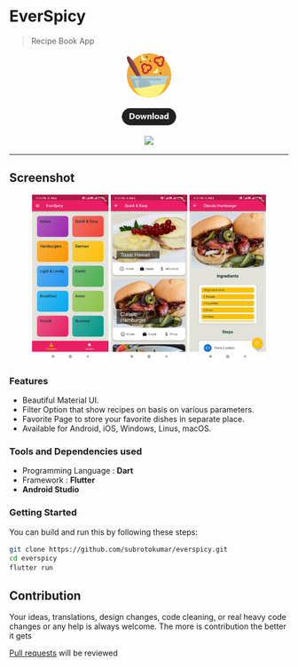 # EverSpicy
> Recipe Book App

<p align="center">
  <img height="80px" src="./assets/meta/icon.png">
</p>

<p align="center"><ahref="https://github.com/subrotokumar/everspicy/releases"> <img width="100px" src="./assets/meta/download.png"> </ahref=></p>
<p align="center">
<a href="https://github.com/subrotokumar/meme-explorer" alt="GitHub release"><img width="80px" src="https://img.shields.io/badge/version-0.1.0-blue.svg" ></a>
<hr>

## Screenshot 

<p align="center">
<img height="300px" padding="30px" src="./assets/meta/ss1.jpg">
<img height="300px" padding="30px" src="./assets/meta/ss2.jpg">
<img height="300px" padding="30px" src="./assets/meta/ss3.jpg">
</p>

### Features
- Beautiful Material UI.
- Filter Option that show recipes on basis on various parameters.
- Favorite Page to store your favorite dishes in separate place.
- Available for Android, iOS, Windows, Linus, macOS.

### Tools and Dependencies used 

- Programming Language : **Dart**
- Framework : **Flutter**
- **Android Studio**

### Getting Started

You can build and run this by following these steps:

```bash
git clone https://github.com/subrotokumar/everspicy.git
cd everspicy
flutter run
```

## Contribution
Your ideas, translations, design changes, code cleaning, or real heavy code changes or any help is always welcome. The more is contribution the better it gets

[Pull requests](https://github.com/everspicy/pulls) will be reviewed
<!--
#### Known issues and limitations
-->


